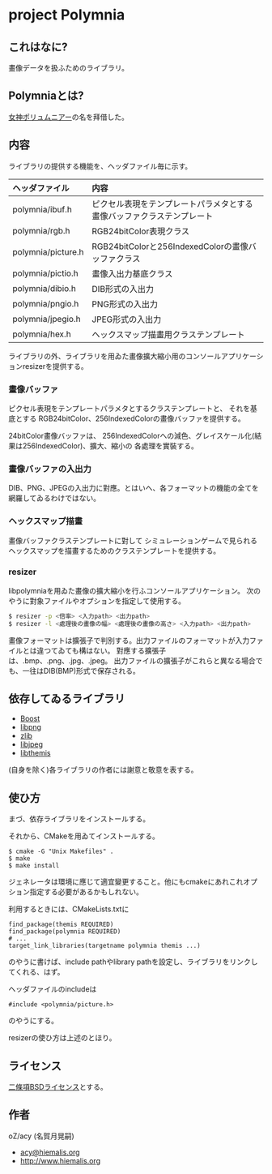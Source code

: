 # project Polymnia

## これはなに?
畫像データを扱ふためのライブラリ。

## Polymniaとは?
[女神ポリュムニアー](https://ja.wikipedia.org/wiki/%E3%83%9D%E3%83%AA%E3%83%A5%E3%83%A0%E3%83%8B%E3%82%A2%E3%83%BC)の名を拜借した。

## 内容
ライブラリの提供する機能を、ヘッダファイル毎に示す。

|ヘッダファイル|内容|
|:---|:---|
|polymnia/ibuf.h|ピクセル表現をテンプレートパラメタとする畫像バッファクラステンプレート|
|polymnia/rgb.h|RGB24bitColor表現クラス|
|polymnia/picture.h|RGB24bitColorと256IndexedColorの畫像バッファクラス|
|polymnia/pictio.h|畫像入出力基底クラス|
|polymnia/dibio.h|DIB形式の入出力|
|polymnia/pngio.h|PNG形式の入出力|
|polymnia/jpegio.h|JPEG形式の入出力|
|polymnia/hex.h|ヘックスマップ描畫用クラステンプレート|

ライブラリの外、ライブラリを用ゐた畫像擴大縮小用のコンソールアプリケーションresizerを提供する。

### 畫像バッファ
ピクセル表現をテンプレートパラメタとするクラステンプレートと、
それを基底とする
RGB24bitColor、256IndexedColorの畫像バッファを提供する。

24bitColor畫像バッファは、
256IndexedColorへの減色、グレイスケール化(結果は256IndexedColor)、擴大、縮小の
各處理を實裝する。

### 畫像バッファの入出力
DIB、PNG、JPEGの入出力に對應。とはいへ、各フォーマットの機能の全てを網羅してゐるわけではない。

### ヘックスマップ描畫
畫像バッファクラステンプレートに對して
シミュレーションゲームで見られるヘックスマップを描畫するためのクラステンプレートを提供する。

### resizer
libpolymniaを用ゐた畫像の擴大縮小を行ふコンソールアプリケーション。
次のやうに對象ファイルやオプションを指定して使用する。

```bash
$ resizer -p <倍率> <入力path> <出力path>
$ resizer -l <處理後の畫像の幅> <處理後の畫像の高さ> <入力path> <出力path>
```

畫像フォーマットは擴張子で判別する。出力ファイルのフォーマットが入力ファイルとは違つてゐても構はない。
對應する擴張子は、.bmp、.png、.jpg、.jpeg。
出力ファイルの擴張子がこれらと異なる場合でも、一往はDIB(BMP)形式で保存される。


## 依存してゐるライブラリ
* [Boost](https://www.boost.org/)
* [libpng](http://www.libpng.org/pub/png/libpng.html)
* [zlib](https://www.zlib.net/)
* [libjpeg](http://www.ijg.org/)
* [libthemis](https://github.com/oz-acy/themis)

(自身を除く)各ライブラリの作者には謝意と敬意を表する。


## 使ひ方
まづ、依存ライブラリをインストールする。

それから、CMakeを用ゐてインストールする。

    $ cmake -G "Unix Makefiles" .
    $ make
    $ make install

ジェネレータは環境に應じて適宜變更すること。他にもcmakeにあれこれオプション指定する必要があるかもしれない。

利用するときには、CMakeLists.txtに

    find_package(themis REQUIRED)
    find_package(polymnia REQUIRED)
    # ...
    target_link_libraries(targetname polymnia themis ...)

のやうに書けば、include pathやlibrary pathを設定し、ライブラリをリンクしてくれる、はず。

ヘッダファイルのincludeは

    #include <polymnia/picture.h>

のやうにする。

resizerの使ひ方は上述のとほり。


## ライセンス
[二條項BSDライセンス](https://opensource.org/licenses/BSD-2-Clause)とする。


## 作者
oZ/acy (名賀月晃嗣)
* <acy@hiemalis.org>
* <http://www.hiemalis.org>
